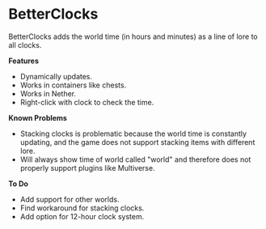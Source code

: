 BetterClocks
============

BetterClocks adds the world time (in hours and minutes) as a line of lore to all clocks.

**Features**
*   Dynamically updates.
*   Works in containers like chests.
*   Works in Nether.
*   Right-click with clock to check the time. 

**Known Problems**
*   Stacking clocks is problematic because the world time is constantly updating, and the game does not support stacking      items with different lore.
*   Will always show time of world called "world" and therefore does not properly support plugins like Multiverse. 

**To Do**
*   Add support for other worlds.
*   Find workaround for stacking clocks.
*   Add option for 12-hour clock system. 
